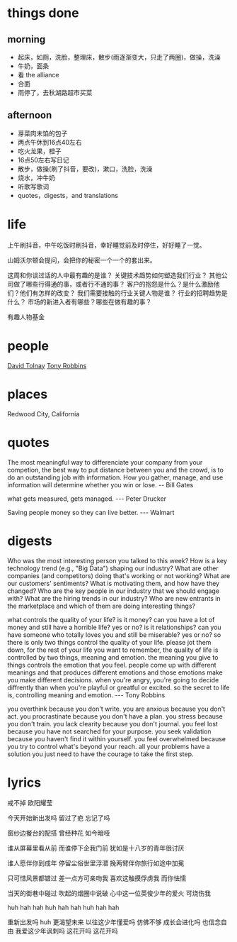 # things done
## morning
* 起床，如厕，洗脸，整理床，散步(雨逐渐变大，只走了两圈)，做操，洗澡
* 牛奶，面条
* 看 the alliance
* 合面
* 雨停了，去秋湖路超市买菜
## afternoon
* 芽菜肉末馅的包子
* 两点午休到16点40左右
* 吃火龙果，橙子
* 16点50左右写日记
* 散步，做操(刷了抖音，要改)，漱口，洗脸，洗澡
* 烧水，冲牛奶
* 听歌写歌词
* quotes，digests，and translations

# life
上午刷抖音，中午吃饭时刷抖音，幸好睡觉前及时停住，好好睡了一觉。

山姆沃尔顿会提问，会把你的秘密一个一个的套出来。

这周和你谈过话的人中最有趣的是谁？
关键技术趋势如何塑造我们行业？
其他公司做了哪些行得通的事，或者行不通的事？
客户的抱怨是什么？是什么激励他们？他们有怎样的改变？
我们需要接触的行业关键人物是谁？
行业的招聘趋势是什么？
市场的新进入者有哪些？哪些在做有趣的事？

有趣人物基金

# people
[David Tolnay](https://github.com/dtolnay)
[Tony Robbins](https://www.tonyrobbins.com/)

# places
Redwood City, California

# quotes
The most meaningful way to differenciate your company from your competion,
the best way to put distance between you and the crowd,
is to do an outstanding job with information.
How you gather, manage, and use information will determine whether you win or lose.
  -- Bill Gates

what gets measured, gets managed.
  --- Peter Drucker

Saving people money so they can live better.
  --- Walmart

# digests
Who was the most interesting person you talked to this week?
How is a key technology trend (e.g., "Big Data") shaping our industry?
What are other companies (and competitors) doing that's working or not working?
What are our customers' sentiments? What is motivating them, and how have they changed?
Who are the key people in our industry that we should engage with?
What are the hiring trends in our industry?
Who are new entrants in the marketplace and which of them are doing interesting things?

what controls the quality of your life?
is it money? can you have a lot of money and still have a horrible life? yes or no?
is it relationships? can you have someone who totally loves you and still be miserable? yes or no?
so there is only two things control the quality of your life. please jot them down, for the rest of your life you want to remember,
the quality of life is controlled by two things, meaning and emotion.
the meaning you give to things controls the emotion that you feel.
people come up with different meanings and that produces different emotions and those emotions make you make different decisions.
when you're angry, you're going to decide diffrently than when you're playful or greatful or excited.
so the secret to life is, controlling meaning and emotion.
  --- Tony Robbins

you overthink because you don't write.
you are anxious because you don't act.
you procrastinate because you don't have a plan.
you stress because you don't train.
you lack clearity because you don't journal.
you feel lost because you have not searched for your purpose.
you seek validation because you haven't find it within yourself.
you feel overwhelmed because you try to control what's beyond your reach.
all your problems have a solution you just need to have the courage to take the first step.

# lyrics
戒不掉
  欧阳耀莹

今天开始新出发吗
留过了疤
忘记了吗

窗纱边餐台的配搭
曾经种花
如今暗哑

谁从屏幕里看从前
而谁停下企我门前
犹如是十八岁的青年很讨厌

谁人愿伴你到成年
停留尘俗世里浮潜
挽两臂伴你旅行如途中加冕

只可惜风景都错过
差一点方可亲吻我
喜欢这触摸俘虏我
而你怯懦

当天的街巷中碰过
吹起的烟圈中说破
心中这一位英俊少年的爱火
可烧伤我

huh hah hah
huh hah hah
huh hah hah

重新出发吗 huh
更渴望未来
以往这少年懂爱吗
仿佛不够
成长会进化吗
也信念自由
我爱这少年讽刺吗
这花开吗
这花开吗
